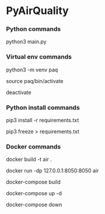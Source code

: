 # PyAirQuality

### Python commands

python3 main.py

### Virtual env commands

python3 -m venv paq

source paq/bin/activate

deactivate

### Python install commands

pip3 install -r requirements.txt

pip3 freeze > requirements.txt

### Docker commands

docker build -t air .

docker run -dp 127.0.0.1:8050:8050 air

docker-compose build

docker-compose up -d

docker-compose down
